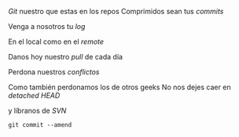 *Git* nuestro que estas en los repos Comprimidos sean tus *commits*

Venga a nosotros tu *log*

En el local como en el *remote*

Danos hoy nuestro *pull* de cada día

Perdona nuestros *conflictos*

Como también perdonamos los de otros geeks No nos dejes caer en *detached HEAD*

y líbranos de *SVN*

`git commit --amend`

